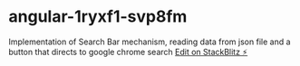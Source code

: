 # angular-1ryxf1-svp8fm
Implementation of Search Bar mechanism, reading data from json file and a button that directs to google chrome search
[Edit on StackBlitz ⚡️](https://stackblitz.com/edit/angular-1ryxf1-svp8fm)
